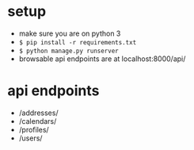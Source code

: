 # setup
- make sure you are on python 3
- `$ pip install -r requirements.txt`
- `$ python manage.py runserver`
- browsable api endpoints are at localhost:8000/api/

# api endpoints
- /addresses/
- /calendars/
- /profiles/
- /users/
